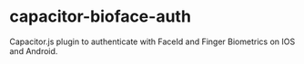 # capacitor-bioface-auth
Capacitor.js plugin to authenticate with FaceId and Finger Biometrics on IOS and Android.
